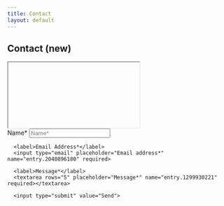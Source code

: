 ```yaml
---
title: Contact
layout: default
---
```




## Contact (new)

<html>
<script type="text/javascript">
var submitted=false;
</script>
<iframe name="hidden_iframe" id="hidden_iframe" style="display:none;"
onload="if(submitted) {window.location='/about';}">
</iframe>
<form action="https://docs.google.com/forms/d/e/1FAIpQLScozymLEBTV64BSDC8VW3t3_RcXE7Xuf0p0NgfIAMD_-lz04w/formResponse" method="post" target="hidden_iframe" onsubmit="submitted=true;">
      <label>Name*</label>
      <input type="text" placeholder="Name*" name="entry.775154500" required>
  
      <label>Email Address*</label>
      <input type="email" placeholder="Email address*" name="entry.2040896180" required>
    
      <label>Message*</label>
      <textarea rows="5" placeholder="Message*" name="entry.1299930221" required></textarea>
     
      <input type="submit" value="Send">

</form>
</html>